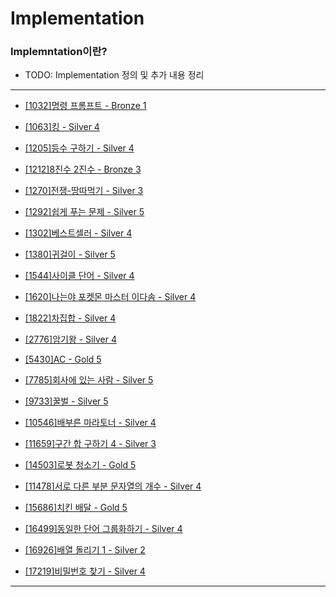 # Implementation

### Implemntation이란?

  - TODO: Implementation 정의 및 추가 내용 정리

---

  - [[1032]명령 프롬프트 - Bronze 1](https://github.com/firemancha/Algorithm/tree/main/Baekjoon/Implementation/%5B1032%5D%EB%AA%85%EB%A0%B9%20%ED%94%84%EB%A1%AC%ED%94%84%ED%8A%B8)

  - [[1063]킹 - Silver 4](https://github.com/firemancha/Algorithm/tree/main/Baekjoon/Implementation/%5B1063%5D%ED%82%B9)

  - [[1205]등수 구하기 - Silver 4](https://github.com/firemancha/Algorithm/tree/main/Baekjoon/Implementation/%5B1205%5D%EB%93%B1%EC%88%98%20%EA%B5%AC%ED%95%98%EA%B8%B0)

  - [[1212]8진수 2진수 - Bronze 3](https://github.com/firemancha/Algorithm/tree/main/Baekjoon/Implementation/%5B1212%5D8%EC%A7%84%EC%88%98%202%EC%A7%84%EC%88%98)

  - [[1270]전쟁-땅따먹기 - Silver 3](https://github.com/firemancha/Algorithm/tree/main/Baekjoon/Implementation/%5B1270%5D%EC%A0%84%EC%9F%81-%EB%95%85%EB%94%B0%EB%A8%B9%EA%B8%B0)

  - [[1292]쉽게 푸는 문제 - Silver 5](https://github.com/firemancha/Algorithm/tree/main/Baekjoon/Implementation/%5B1292%5D%EC%89%BD%EA%B2%8C%20%ED%91%B8%EB%8A%94%20%EB%AC%B8%EC%A0%9C)

  - [[1302]베스트셀러 - Silver 4](https://github.com/firemancha/Algorithm/tree/main/Baekjoon/Implementation/%5B1302%5D%EB%B2%A0%EC%8A%A4%ED%8A%B8%EC%85%80%EB%9F%AC)

  - [[1380]귀걸이 - Silver 5](https://github.com/firemancha/Algorithm/tree/main/Baekjoon/Implementation/%5B1380%5D%EA%B7%80%EA%B1%B8%EC%9D%B4)

  - [[1544]사이클 단어 - Silver 4](https://github.com/firemancha/Algorithm/tree/main/Baekjoon/Implementation/%5B1544%5D%EC%82%AC%EC%9D%B4%ED%81%B4%20%EB%8B%A8%EC%96%B4)

  - [[1620]나는야 포켓몬 마스터 이다솜 - Silver 4](https://github.com/firemancha/Algorithm/tree/main/Baekjoon/Implementation/%5B1620%5D%EB%82%98%EB%8A%94%EC%95%BC%20%ED%8F%AC%EC%BC%93%EB%AA%AC%20%EB%A7%88%EC%8A%A4%ED%84%B0%20%EC%9D%B4%EB%8B%A4%EC%86%9C)

  - [[1822]차집합 - Silver 4](https://github.com/firemancha/Algorithm/tree/main/Baekjoon/Implementation/%5B1822%5D%EC%B0%A8%EC%A7%91%ED%95%A9)

  - [[2776]암기왕 - Silver 4](https://github.com/firemancha/Algorithm/tree/main/Baekjoon/Implementation/%5B2776%5D%EC%95%94%EA%B8%B0%EC%99%95)

  - [[5430]AC - Gold 5](https://github.com/firemancha/Algorithm/tree/main/Baekjoon/Implementation/%5B5430%5DAC)

  - [[7785]회사에 있는 사람 - Silver 5](https://github.com/firemancha/Algorithm/tree/main/Baekjoon/Implementation/%5B7785%5D%ED%9A%8C%EC%82%AC%EC%97%90%20%EC%9E%88%EB%8A%94%20%EC%82%AC%EB%9E%8C)

  - [[9733]꿀벌 - Silver 5](https://github.com/firemancha/Algorithm/tree/main/Baekjoon/Implementation/%5B9733%5D%EA%BF%80%EB%B2%8C)

  - [[10546]배부른 마라토너 - Silver 4](https://github.com/firemancha/Algorithm/tree/main/Baekjoon/Implementation/%5B10546%5D%EB%B0%B0%EB%B6%80%EB%A5%B8%20%EB%A7%88%EB%9D%BC%ED%86%A0%EB%84%88)

  - [[11659]구간 합 구하기 4 - Silver 3](https://github.com/firemancha/Algorithm/tree/main/Baekjoon/Implementation/%5B11659%5D%EA%B5%AC%EA%B0%84%20%ED%95%A9%20%EA%B5%AC%ED%95%98%EA%B8%B04)

  - [[14503]로봇 청소기 - Gold 5](https://github.com/firemancha/Algorithm/tree/main/Baekjoon/Implementation/%5B14503%5D%EB%A1%9C%EB%B4%87%20%EC%B2%AD%EC%86%8C%EA%B8%B0)

  - [[11478]서로 다른 부분 문자열의 개수 - Silver 4](https://github.com/firemancha/Algorithm/tree/main/Baekjoon/Implementation/%5B11478%5D%EC%84%9C%EB%A1%9C%20%EB%8B%A4%EB%A5%B8%20%EB%B6%80%EB%B6%84%20%EB%AC%B8%EC%9E%90%EC%97%B4%EC%9D%98%20%EA%B0%9C%EC%88%98)

  - [[15686]치킨 배달 - Gold 5](https://github.com/firemancha/Algorithm/tree/main/Baekjoon/Implementation/%5B15686%5D%EC%B9%98%ED%82%A8%20%EB%B0%B0%EB%8B%AC)

  - [[16499]동일한 단어 그룹화하기 - Silver 4](https://github.com/firemancha/Algorithm/tree/main/Baekjoon/Implementation/%5B16499%5D%EB%8F%99%EC%9D%BC%ED%95%9C%20%EB%8B%A8%EC%96%B4%20%EA%B7%B8%EB%A3%B9%ED%99%94%ED%95%98%EA%B8%B0)

  - [[16926]배열 돌리기 1 - Silver 2](https://github.com/firemancha/Algorithm/tree/main/Baekjoon/Implementation/%5B16926%5D%EB%B0%B0%EC%97%B4%20%EB%8F%8C%EB%A6%AC%EA%B8%B0%201)

  - [[17219]비밀번호 찾기 - Silver 4](https://github.com/firemancha/Algorithm/tree/main/Baekjoon/Implementation/%5B17219%5D%EB%B9%84%EB%B0%80%EB%B2%88%ED%98%B8%20%EC%B0%BE%EA%B8%B0)

---